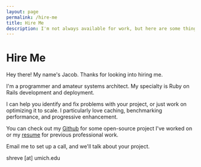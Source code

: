 ```yaml
---
layout: page
permalink: /hire-me
title: Hire Me
description: I'm not always available for work, but here are some things you should know about hiring me.
---
```


# Hire Me

Hey there! My name's Jacob. Thanks for looking into hiring me.

I'm a programmer and amateur systems architect. My specialty is Ruby on Rails development and deployment.

I can help you identify and fix problems with your project, or just work on optimizing it to scale.
I particularly love caching, benchmarking performance, and progressive enhancement.

You can check out my [Github](https://github.com/shreve) for some open-source project I've worked on
or my [resume](/) for previous professional work.

Email me to set up a call, and we'll talk about your project.

shreve [at] umich.edu
